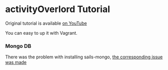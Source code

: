 # activityOverlord Tutorial

Original tutorial is available
[on YouTube](https://www.youtube.com/watch?v=1H0UfbGdwd8&index=1&list=PLWsZeJCry-F4K4iRImeB3-i0S5mw9Ak-W)

You can easy to up it with Vagrant.

### Mongo DB

There was the problem with installing sails-mongo,
[the corresponding issue was made](https://github.com/balderdashy/sails-mongo/issues/390)
